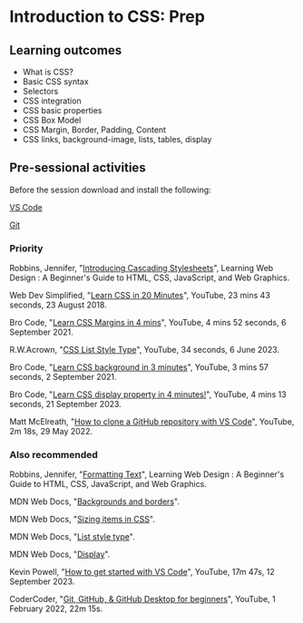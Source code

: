 # Introduction to CSS: Prep

## Learning outcomes

* What is CSS?
* Basic CSS syntax
* Selectors
* CSS integration
* CSS basic properties
* CSS Box Model
* CSS Margin, Border, Padding, Content
* CSS links, background-image, lists, tables, display

## Pre-sessional activities

Before the session download and install the following:

[VS Code](https://code.visualstudio.com/download)

[Git](https://git-scm.com/downloads)

### Priority

Robbins, Jennifer, "[Introducing Cascading Stylesheets](https://ebookcentral.proquest.com/lib/bbk/reader.action?docID=5412749&ppg=259)", Learning Web Design : A Beginner's Guide to HTML, CSS, JavaScript, and Web Graphics.

Web Dev Simplified, "[Learn CSS in 20 Minutes](https://youtu.be/1PnVor36_40?feature=shared)", YouTube, 23 mins 43 seconds, 23 August 2018.

Bro Code, "[Learn CSS Margins in 4 mins](https://www.youtube.com/watch?v=2ZlVV0MM1a0)", YouTube, 4 mins 52 seconds, 6 September 2021.

R.W.Acrown, "[CSS List Style Type](https://youtu.be/vjNcxegc4ak)", YouTube, 34 seconds, 6 June 2023.

Bro Code, "[Learn CSS background in 3 minutes](https://www.youtube.com/watch?v=YA8ZciJa64k)", YouTube, 3 mins 57 seconds, 2 September 2021.

Bro Code, "[Learn CSS display property in 4 minutes!](https://www.youtube.com/watch?v=9T8uxp5hQ60)", YouTube, 4 mins 13 seconds, 21 September 2023.

Matt McElreath, "[How to clone a GitHub repository with VS Code](https://youtu.be/Nl0J_tcnhQ4?feature=shared)", YouTube, 2m 18s, 29 May 2022.

### Also recommended

Robbins, Jennifer, "[Formatting Text](https://ebookcentral.proquest.com/lib/bbk/reader.action?docID=5412749&ppg=281)", Learning Web Design : A Beginner's Guide to HTML, CSS, JavaScript, and Web Graphics.

MDN Web Docs, "[Backgrounds and borders](https://developer.mozilla.org/en-US/docs/Learn/CSS/Building_blocks/Backgrounds_and_borders)".

MDN Web Docs, "[Sizing items in CSS](https://developer.mozilla.org/en-US/docs/Learn/CSS/Building_blocks/Sizing_items_in_CSS)".

MDN Web Docs, "[List style type](https://developer.mozilla.org/en-US/docs/Web/CSS/list-style-type)".

MDN Web Docs, "[Display](https://developer.mozilla.org/en-US/docs/Web/CSS/display)".

Kevin Powell, "[How to get started with VS Code](https://youtu.be/EUJlVYggR1Y)", YouTube, 17m 47s, 12 September 2023.

CoderCoder,
"[Git, GitHub, & GitHub Desktop for beginners](https://youtu.be/8Dd7KRpKeaE)", YouTube, 1 February 2022, 22m 15s.
